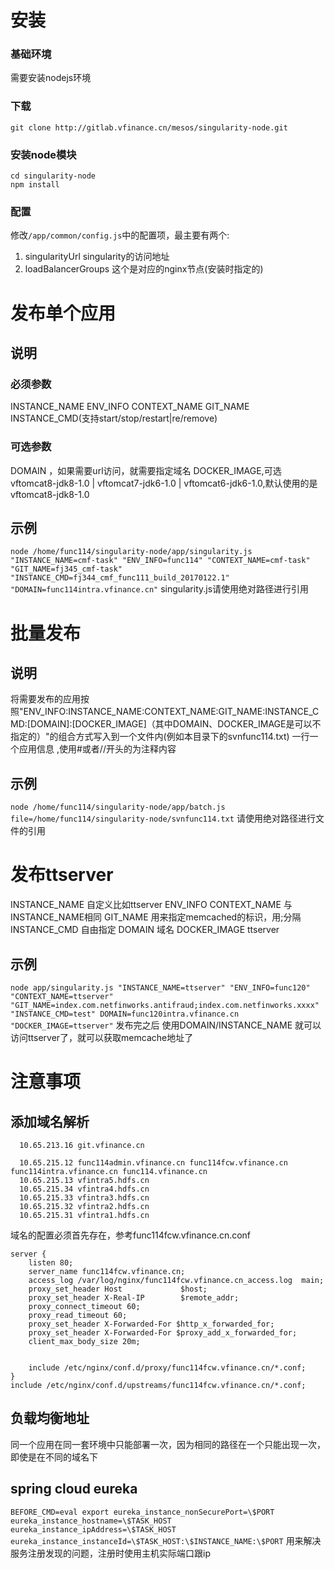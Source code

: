 # 安装
### 基础环境
  需要安装nodejs环境
### 下载
`git clone http://gitlab.vfinance.cn/mesos/singularity-node.git`
### 安装node模块
```
cd singularity-node
npm install
```
### 配置
  修改`/app/common/config.js`中的配置项，最主要有两个:
1. singularityUrl
  singularity的访问地址
2. loadBalancerGroups
  这个是对应的nginx节点(安装时指定的)
# 发布单个应用
## 说明
### 必须参数
 INSTANCE_NAME ENV_INFO CONTEXT_NAME GIT_NAME INSTANCE_CMD(支持start/stop/restart|re/remove)
### 可选参数
 DOMAIN ，如果需要url访问，就需要指定域名
 DOCKER_IMAGE,可选vftomcat8-jdk8-1.0 | vftomcat7-jdk6-1.0 | vftomcat6-jdk6-1.0,默认使用的是vftomcat8-jdk8-1.0
## 示例
 `node /home/func114/singularity-node/app/singularity.js "INSTANCE_NAME=cmf-task" "ENV_INFO=func114" "CONTEXT_NAME=cmf-task"  "GIT_NAME=fj345_cmf-task"  "INSTANCE_CMD=fj344_cmf_func111_build_20170122.1" "DOMAIN=func114intra.vfinance.cn"`
 singularity.js请使用绝对路径进行引用

# 批量发布
## 说明
 将需要发布的应用按照"ENV_INFO:INSTANCE_NAME:CONTEXT_NAME:GIT_NAME:INSTANCE_CMD:[DOMAIN]:[DOCKER_IMAGE]（其中DOMAIN、DOCKER_IMAGE是可以不指定的）"的组合方式写入到一个文件内(例如本目录下的svnfunc114.txt)
 一行一个应用信息 ,使用#或者//开头的为注释内容

## 示例
`node /home/func114/singularity-node/app/batch.js file=/home/func114/singularity-node/svnfunc114.txt`
 请使用绝对路径进行文件的引用


# 发布ttserver
INSTANCE_NAME 自定义比如ttserver
ENV_INFO 
CONTEXT_NAME 与INSTANCE_NAME相同
GIT_NAME 用来指定memcached的标识，用;分隔
INSTANCE_CMD 自由指定
DOMAIN 域名
DOCKER_IMAGE ttserver

## 示例
`node app/singularity.js "INSTANCE_NAME=ttserver" "ENV_INFO=func120" "CONTEXT_NAME=ttserver"  "GIT_NAME=index.com.netfinworks.antifraud;index.com.netfinworks.xxxx"  "INSTANCE_CMD=test" DOMAIN=func120intra.vfinance.cn "DOCKER_IMAGE=ttserver"`
发布完之后 使用DOMAIN/INSTANCE_NAME 就可以访问ttserver了，就可以获取memcache地址了 

# 注意事项
## 添加域名解析
```
  10.65.213.16 git.vfinance.cn

  10.65.215.12 func114admin.vfinance.cn func114fcw.vfinance.cn func114intra.vfinance.cn func114.vfinance.cn
  10.65.215.13 vfintra5.hdfs.cn 
  10.65.215.34 vfintra4.hdfs.cn
  10.65.215.33 vfintra3.hdfs.cn 
  10.65.215.32 vfintra2.hdfs.cn
  10.65.215.31 vfintra1.hdfs.cn
```

域名的配置必须首先存在，参考func114fcw.vfinance.cn.conf
```
server {
    listen 80;
    server_name func114fcw.vfinance.cn;
    access_log /var/log/nginx/func114fcw.vfinance.cn_access.log  main;
    proxy_set_header Host             $host;
    proxy_set_header X-Real-IP        $remote_addr;
    proxy_connect_timeout 60;
    proxy_read_timeout 60;
    proxy_set_header X-Forwarded-For $http_x_forwarded_for;
    proxy_set_header X-Forwarded-For $proxy_add_x_forwarded_for;
    client_max_body_size 20m;
 
 
    include /etc/nginx/conf.d/proxy/func114fcw.vfinance.cn/*.conf;
}
include /etc/nginx/conf.d/upstreams/func114fcw.vfinance.cn/*.conf;
```
## 负载均衡地址
  同一个应用在同一套环境中只能部署一次，因为相同的路径在一个只能出现一次，即使是在不同的域名下


## spring cloud eureka
`BEFORE_CMD=eval export eureka_instance_nonSecurePort=\$PORT eureka_instance_hostname=\$TASK_HOST eureka_instance_ipAddress=\$TASK_HOST eureka_instance_instanceId=\$TASK_HOST:\$INSTANCE_NAME:\$PORT`
用来解决服务注册发现的问题，注册时使用主机实际端口跟ip
